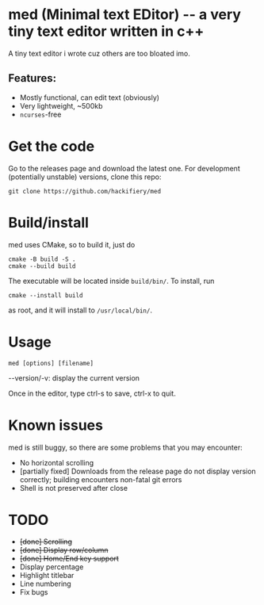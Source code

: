 # med (Minimal text EDitor) -- a very tiny text editor written in c++
A tiny text editor i wrote cuz others are too bloated imo.
## Features:
* Mostly functional, can edit text (obviously)
* Very lightweight, ~500kb
* `ncurses`-free

# Get the code
Go to the releases page and download the latest one.
For development (potentially unstable) versions, clone this repo:
```````
git clone https://github.com/hackifiery/med
```````

# Build/install
med uses CMake, so to build it, just do
``````
cmake -B build -S .
cmake --build build
``````
The executable will be located inside `build/bin/`. To install, run
``````
cmake --install build
``````
as root, and it will install to `/usr/local/bin/`.

# Usage
``````
med [options] [filename]
``````
--version/-v: display the current version

Once in the editor, type ctrl-s to save, ctrl-x to quit.

# Known issues

med is still buggy, so there are some problems that you may encounter:

* No horizontal scrolling
* [partially fixed] Downloads from the release page do not display version correctly; building encounters non-fatal git errors
* Shell is not preserved after close

# TODO
* ~~[done] Scrolling~~
* ~~[done] Display row/column~~
* ~~[done] Home/End key support~~
* Display percentage
* Highlight titlebar
* Line numbering
* Fix bugs
